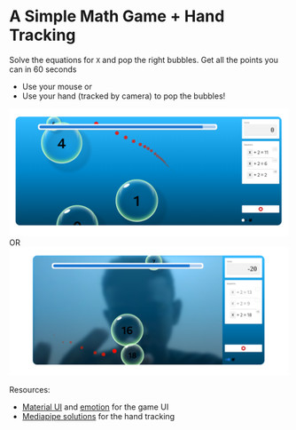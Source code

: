 # A Simple Math Game + Hand Tracking

Solve the equations for <code>X</code> and pop the right bubbles. Get all the points you can in 60 seconds

* Use your mouse or 
* Use your hand (tracked by camera) to pop the bubbles!


![img.png](img.png)
OR
![img_1.png](img_1.png)


Resources:
* [Material UI](https://mui.com/) and [emotion](https://emotion.sh/) for the game UI
* [Mediapipe solutions](https://ai.google.dev/edge/mediapipe/solutions/guide) for the hand tracking